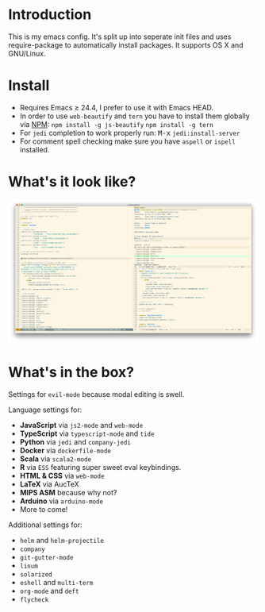 # Introduction
This is my emacs config. It's split up into seperate init files and uses require-package to automatically install packages. It supports OS X and GNU/Linux.

# Install
- Requires Emacs ≥ 24.4, I prefer to use it with Emacs HEAD.
- In order to use `web-beautify` and `tern` you have to install them globally via [NPM](https://www.npmjs.com/):
`npm install -g js-beautify`
`npm install -g tern`
- For `jedi` completion to work properly run:
<kbd>M-x</kbd> `jedi:install-server`
- For comment spell checking make sure you have `aspell` or `ispell` installed.

# What's it look like?
![](https://raw.githubusercontent.com/jacobj/emacs.d/master/screenshot.png)

# What's in the box?
Settings for `evil-mode` because modal editing is swell.

Language settings for:
- **JavaScript** via `js2-mode` and `web-mode`
- **TypeScript** via `typescript-mode` and `tide`
- **Python** via `jedi` and `company-jedi`
- **Docker** via `dockerfile-mode`
- **Scala** via `scala2-mode`
- **R** via `ESS` featuring super sweet eval keybindings.
- **HTML & CSS** via `web-mode`
- **LaTeX** via AucTeX
- **MIPS ASM** because why not?
- **Arduino** via `arduino-mode`
- More to come!

Additional settings for:
- `helm` and `helm-projectile`
- `company`
- `git-gutter-mode`
- `linum`
- `solarized`
- `eshell` and `multi-term`
- `org-mode` and `deft`
- `flycheck`
